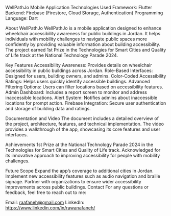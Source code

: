 WellPathJo Mobile Application
Technologies Used
Framework: Flutter
Backend: Firebase (Firestore, Cloud Storage, Authentication)
Programming Language: Dart

About WellPathJo
WellPathJo is a mobile application designed to enhance wheelchair accessibility awareness for public buildings in Jordan. It helps individuals with mobility challenges to navigate public spaces more confidently by providing valuable information about building accessibility. The project earned 1st Prize in the Technologies for Smart Cities and Quality of Life track at the National Technology Parade 2024.

Key Features
Accessibility Awareness: Provides details on wheelchair accessibility in public buildings across Jordan.
Role-Based Interfaces: Designed for users, building owners, and admins.
Color-Coded Accessibility Ratings: Helps users quickly identify accessible buildings.
Advanced Filtering Options: Users can filter locations based on accessibility features.
Admin Dashboard: Includes a report screen to monitor and address inaccessible locations.
Alert System: Notifies admins about inaccessible locations for prompt action.
Firebase Integration: Secure user authentication and storage of building data and ratings.

Documentation and Video
The document includes a detailed overview of the project, architecture, features, and technical implementation.
The video provides a walkthrough of the app, showcasing its core features and user interfaces.

Achievements
1st Prize at the National Technology Parade 2024 in the Technologies for Smart Cities and Quality of Life track.
Acknowledged for its innovative approach to improving accessibility for people with mobility challenges.

Future Scope
Expand the app’s coverage to additional cities in Jordan.
Implement new accessibility features such as audio navigation and braille signage.
Partner with organizations to ensure wider accessibility improvements across public buildings.
Contact
For any questions or feedback, feel free to reach out to me:

Email: raafaneh@gmail.com
LinkedIn: https://www.linkedin.com/in/rawanafaneh/
